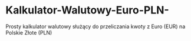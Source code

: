 # Kalkulator-Walutowy-Euro-PLN-
Prosty kalkulator walutowy służący do przeliczania kwoty z Euro (EUR) na Polskie Złote (PLN)
